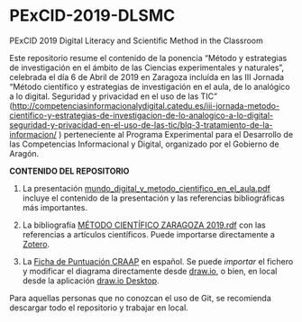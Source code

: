 # PExCID-2019-DLSMC
  PExCID 2019 Digital Literacy and Scientific Method in the Classroom
  
Este repositorio resume el contenido de la ponencia “Método y estrategias de investigación en el ámbito de las Ciencias experimentales y naturales”, celebrada el día 6 de Abril de 2019 en Zaragoza incluída en las III Jornada “Método científico y estrategias de investigación en el aula, de lo analógico a lo digital. Seguridad y privacidad en el uso de las TIC”  (http://competenciasinformacionalydigital.catedu.es/iii-jornada-metodo-cientifico-y-estrategias-de-investigacion-de-lo-analogico-a-lo-digital-seguridad-y-privacidad-en-el-uso-de-las-tic/blq-3-tratamiento-de-la-informacion/ ) perteneciente al Programa Experimental para el Desarrollo de las Competencias Informacional y Digital, organizado por el Gobierno de Aragón.

**CONTENIDO DEL REPOSITORIO**

1. La presentación [mundo_digital_y_metodo_cientifico_en_el_aula.pdf](https://github.com/valba/PExCID-2019-DLSMC/blob/master/mundo_digital_y_metodo_cientifico_en_el_aula.pdf)
 incluye el contenido de la presentación y las referencias bibliográficas más importantes.

2. La bibliografía [MÉTODO CIENTÍFICO ZARAGOZA 2019.rdf](https://github.com/valba/PExCID-2019-DLSMC/blob/master/M%C3%89TODO%20CIENT%C3%8DFICO%20ZARAGOZA%202019.rdf) con las referencias a artículos científicos. Puede importarse directamente a [Zotero](https://www.zotero.org/download/).

3. La [Ficha de Puntuación CRAAP](https://github.com/valba/PExCID-2019-DLSMC/blob/master/Ficha%20de%20Puntuaci%C3%B3n%20CRAAP.drawio)  en español. Se puede _importar_ el fichero y modificar el diagrama directamente desde [draw.io](https://draw.io/), o bien, en local desde la aplicación [draw.io Desktop](https://support.draw.io/display/DO/Using+draw.io+in+Offline+Mode).

Para aquellas personas que no conozcan el uso de Git, se recomienda descargar todo el repositorio y trabajar en local.

